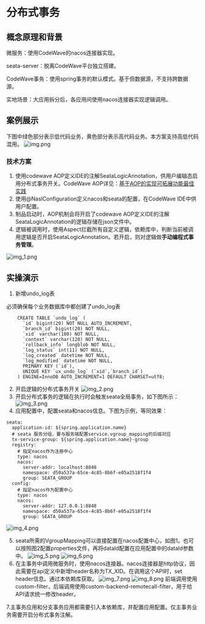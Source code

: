 # 分布式事务

## 概念原理和背景

微服务：使用CodeWave的nacos连接器实现。

seata-server：脱离CodeWave平台独立搭建。

CodeWave事务：使用spring事务的默认模式。基于但数据源，不支持跨数据源。

实地场景：大应用拆分后，各应用间使用nacos连接器实现逻辑调用。

## 案例展示
下图中绿色部分表示低代码业务，黄色部分表示高代码业务。本方案支持高低代码混用。
![img.png](img.png)

### 技术方案

1.  使用codewave AOP定义IDE的注解SeataLogicAnnotation，供用户编辑态启用分布式事务开关。CodeWave AOP详见：[基于AOP的实现可拓展功能最佳实践](https://community.codewave.163.com/CommunityParent/fileIndex?filePath=40.%E6%89%A9%E5%B1%95%E4%B8%8E%E9%9B%86%E6%88%90%2F10.%E6%89%A9%E5%B1%95%E5%BC%80%E5%8F%91%E6%96%B9%E5%BC%8F%2F30.%E6%9C%8D%E5%8A%A1%E7%AB%AF%E6%89%A9%E5%B1%95%E5%BC%80%E5%8F%91%2F10.%E4%BE%9D%E8%B5%96%E5%BA%93%E5%BC%80%E5%8F%91%2F35.%E5%9F%BA%E4%BA%8EAOP%E7%9A%84%E5%AE%9E%E7%8E%B0%E5%8F%AF%E6%8B%93%E5%B1%95%E5%8A%9F%E8%83%BD%E6%9C%80%E4%BD%B3%E5%AE%9E%E8%B7%B5.md\&version=3.10\&selectType=codewave)
2.  使用@NaslConfiguration定义nacos和seata的配置，在CodeWave IDE中供用户配置。
3.  制品启动时，AOP机制会将开启了codewave AOP定义IDE的注解SeataLogicAnnotation的逻辑存储在json文件中。
4.  逻辑被调用时，使用Aspect拦截所有自定义逻辑，依赖库中，判断当前被调用逻辑是否开启SeataLogicAnnotation。若开启，则对逻辑做**手动编程式事务管理**。

![img_1.png](img_1.png)

## 实操演示

1.  新增undo_log表

必须确保每个业务数据库中都创建了undo_log表
```
    CREATE TABLE `undo_log` (
      `id` bigint(20) NOT NULL AUTO_INCREMENT,
      `branch_id` bigint(20) NOT NULL,
      `xid` varchar(100) NOT NULL,
      `context` varchar(128) NOT NULL,
      `rollback_info` longblob NOT NULL,
      `log_status` int(11) NOT NULL,
      `log_created` datetime NOT NULL,
      `log_modified` datetime NOT NULL,
      PRIMARY KEY (`id`),
      UNIQUE KEY `ux_undo_log` (`xid`,`branch_id`)
    ) ENGINE=InnoDB AUTO_INCREMENT=1 DEFAULT CHARSET=utf8;
```
2. 开启逻辑的分布式事务开关
![img_2.png](img_2.png)
3. 开启分布式事务的逻辑在执行时会触发seata全局事务，如下图所示：
![img_3.png](img_3.png)
4. 应用配置中，配置seata和nacos信息。下图为示例，等同效果：
```declarative
seata:
  application-id: ${spring.application.name}
  # seata 服务分组，要与服务端配置service.vgroup_mapping的后缀对应
  tx-service-group: ${spring.application.name}-group
  registry:
    # 指定nacos作为注册中心
    type: nacos
    nacos:
      server-addr: localhost:8848
      namespace: d50a537a-65ce-4c85-8b6f-e05a2518f1f4
      group: SEATA_GROUP
  config:
    # 指定nacos作为配置中心
    type: nacos
    nacos:
      server-addr: 127.0.0.1:8848
      namespace: d50a537a-65ce-4c85-8b6f-e05a2518f1f4
      group: SEATA_GROUP
```
![img_4.png](img_4.png)

5. seata所需的VgroupMapping可以直接配置在nacos配置中心，如图1。也可以按照图2配置properties文件，再将dataId配置在应用配置中的dataId参数中。
![img_5.png](img_5.png)
![img_6.png](img_6.png)
6. 在主事务中调用微服务时，使用nacos连接器。nacos连接器是http协议，因此需要在api定义中新增header名称为TX\_XID。在调用这个API时，set header信息。通过本依赖库获取。
![img_7.png](img_7.png)
![img_8.png](img_8.png)
前端调用使用custom-filter，后端调用使用custom-backend-remotecall-filter，用于给API请求统一修改header。

7.主事务应用和分支事务应用都需要引入本依赖库，并配置应用配置。仅主事务业务需要开启分布式事务注解。

